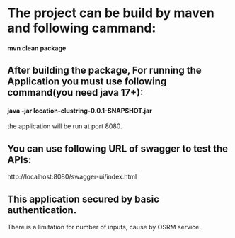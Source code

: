 # The project can be build by maven and following cammand:
#### mvn clean package

## After building the package, For running the Application you must use following command(you need java 17+):
#### java -jar location-clustring-0.0.1-SNAPSHOT.jar
the application will be run at port 8080.

## You can use following URL of swagger to test the APIs:
http://localhost:8080/swagger-ui/index.html

## This application secured by basic authentication.

There is a limitation for number of inputs, cause by OSRM service.
